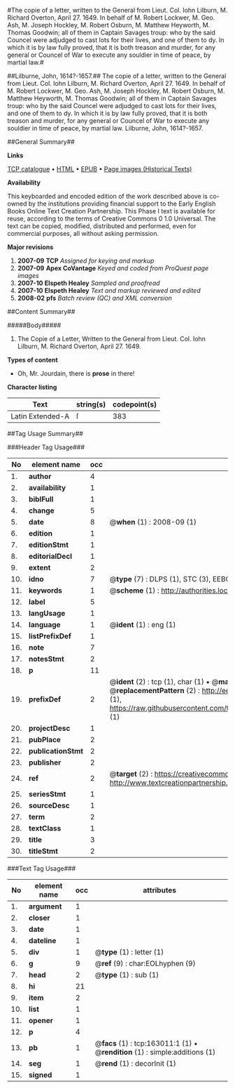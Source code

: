 #The copie of a letter, written to the General from Lieut. Col. Iohn Lilburn, M. Richard Overton, April 27. 1649. In behalf of M. Robert Lockwer, M. Geo. Ash, M. Joseph Hockley, M. Robert Osburn, M. Matthew Heyworth, M. Thomas Goodwin; all of them in Captain Savages troup: who by the said Councel were adjudged to cast lots for their lives, and one of them to dy. In which it is by law fully proved, that it is both treason and murder, for any general or Councel of War to execute any souldier in time of peace, by martial law.#

##Lilburne, John, 1614?-1657.##
The copie of a letter, written to the General from Lieut. Col. Iohn Lilburn, M. Richard Overton, April 27. 1649. In behalf of M. Robert Lockwer, M. Geo. Ash, M. Joseph Hockley, M. Robert Osburn, M. Matthew Heyworth, M. Thomas Goodwin; all of them in Captain Savages troup: who by the said Councel were adjudged to cast lots for their lives, and one of them to dy. In which it is by law fully proved, that it is both treason and murder, for any general or Councel of War to execute any souldier in time of peace, by martial law.
Lilburne, John, 1614?-1657.

##General Summary##

**Links**

[TCP catalogue](http://www.ota.ox.ac.uk/tcp/)  • 
[HTML](http://tei.it.ox.ac.uk/tcp/Texts-HTML/free/A88/A88168.html)  • 
[EPUB](http://tei.it.ox.ac.uk/tcp/Texts-EPUB/free/A88/A88168.epub) • 
[Page images (Historical Texts)](https://data.historicaltexts.jisc.ac.uk/view?pubId=eebo-99863925e&pageId=eebo-99863925e-163011-1)

**Availability**

This keyboarded and encoded edition of the
	       work described above is co-owned by the institutions
	       providing financial support to the Early English Books
	       Online Text Creation Partnership. This Phase I text is
	       available for reuse, according to the terms of Creative
	       Commons 0 1.0 Universal. The text can be copied,
	       modified, distributed and performed, even for
	       commercial purposes, all without asking permission.

**Major revisions**

1. __2007-09__ __TCP__ *Assigned for keying and markup*
1. __2007-09__ __Apex CoVantage__ *Keyed and coded from ProQuest page images*
1. __2007-10__ __Elspeth Healey__ *Sampled and proofread*
1. __2007-10__ __Elspeth Healey__ *Text and markup reviewed and edited*
1. __2008-02__ __pfs__ *Batch review (QC) and XML conversion*

##Content Summary##

#####Body#####

1. The Copie of a Letter, Written to the General from Lieut. Col. Iohn Lilburn, M. Richard Overton, April 27. 1649.

**Types of content**

  * Oh, Mr. Jourdain, there is **prose** in there!

**Character listing**


|Text|string(s)|codepoint(s)|
|---|---|---|
|Latin Extended-A|ſ|383|

##Tag Usage Summary##

###Header Tag Usage###

|No|element name|occ|attributes|
|---|---|---|---|
|1.|__author__|4||
|2.|__availability__|1||
|3.|__biblFull__|1||
|4.|__change__|5||
|5.|__date__|8| @__when__ (1) : 2008-09 (1)|
|6.|__edition__|1||
|7.|__editionStmt__|1||
|8.|__editorialDecl__|1||
|9.|__extent__|2||
|10.|__idno__|7| @__type__ (7) : DLPS (1), STC (3), EEBO-CITATION (1), PROQUEST (1), VID (1)|
|11.|__keywords__|1| @__scheme__ (1) : http://authorities.loc.gov/ (1)|
|12.|__label__|5||
|13.|__langUsage__|1||
|14.|__language__|1| @__ident__ (1) : eng (1)|
|15.|__listPrefixDef__|1||
|16.|__note__|7||
|17.|__notesStmt__|2||
|18.|__p__|11||
|19.|__prefixDef__|2| @__ident__ (2) : tcp (1), char (1)  •  @__matchPattern__ (2) : ([0-9\-]+):([0-9IVX]+) (1), (.+) (1)  •  @__replacementPattern__ (2) : http://eebo.chadwyck.com/downloadtiff?vid=$1&page=$2 (1), https://raw.githubusercontent.com/textcreationpartnership/Texts/master/tcpchars.xml#$1 (1)|
|20.|__projectDesc__|1||
|21.|__pubPlace__|2||
|22.|__publicationStmt__|2||
|23.|__publisher__|2||
|24.|__ref__|2| @__target__ (2) : https://creativecommons.org/publicdomain/zero/1.0/ (1), http://www.textcreationpartnership.org/docs/. (1)|
|25.|__seriesStmt__|1||
|26.|__sourceDesc__|1||
|27.|__term__|2||
|28.|__textClass__|1||
|29.|__title__|3||
|30.|__titleStmt__|2||


###Text Tag Usage###

|No|element name|occ|attributes|
|---|---|---|---|
|1.|__argument__|1||
|2.|__closer__|1||
|3.|__date__|1||
|4.|__dateline__|1||
|5.|__div__|1| @__type__ (1) : letter (1)|
|6.|__g__|9| @__ref__ (9) : char:EOLhyphen (9)|
|7.|__head__|2| @__type__ (1) : sub (1)|
|8.|__hi__|21||
|9.|__item__|2||
|10.|__list__|1||
|11.|__opener__|1||
|12.|__p__|4||
|13.|__pb__|1| @__facs__ (1) : tcp:163011:1 (1)  •  @__rendition__ (1) : simple:additions (1)|
|14.|__seg__|1| @__rend__ (1) : decorInit (1)|
|15.|__signed__|1||
